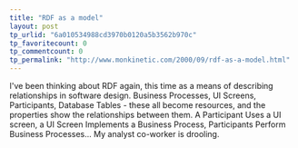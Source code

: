 ```yaml
---
title: "RDF as a model"
layout: post
tp_urlid: "6a010534988cd3970b0120a5b3562b970c"
tp_favoritecount: 0
tp_commentcount: 0
tp_permalink: "http://www.monkinetic.com/2000/09/rdf-as-a-model.html"
---
```

I&#39;ve been thinking about RDF again, this time as a means of describing relationships in software design. Business Processes, UI Screens, Participants, Database Tables - these all become resources, and the properties show the relationships between them. A Participant Uses a UI screen, a UI Screen Implements a Business Process, Participants Perform Business Processes... My analyst co-worker is drooling.
